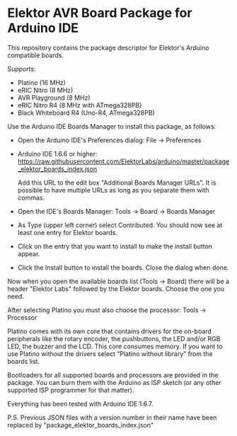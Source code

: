 # Elektor AVR Board Package for Arduino IDE
This repository contains the package descriptor for Elektor's Arduino compatible boards.

Supports:
- Platino (16 MHz)
- eRIC Nitro (8 MHz)
- AVR Playground (8 MHz)
- eRIC Nitro R4 (8 MHz with ATmega328PB)
- Black Whiteboard R4 (Uno-R4, ATmega328PB)

Use the Arduino IDE Boards Manager to install this package, as follows:

- Open the Arduino IDE's Preferences dialog: File -> Preferences
- Arduino IDE 1.6.6 or higher: https://raw.githubusercontent.com/ElektorLabs/arduino/master/package_elektor_boards_index.json
 
  Add this URL to the edit box "Additional Boards Manager URLs". It is possible to have multiple URLs as long as 
  you separate them with commas.
- Open the IDE's Boards Manager: Tools -> Board -> Boards Manager
- As Type (upper left corner) select Contributed. You should now see at least one entry for Elektor boards.
- Click on the entry that you want to install to make the install button appear.
- Click the Install button to install the boards. Close the dialog when done.

Now when you open the available boards list (Tools -> Board) there will be a header "Elektor Labs" followed by
the Elektor boards. Choose the one you need.

After selecting Platino you must also choose the processor: Tools -> Processor

Platino comes with its own core that contains drivers for the on-board peripherals like the rotary encoder,
the pushbuttons, the LED and/or RGB LED, the buzzer and the LCD. This core consumes memory. If you want to use 
Platino without the drivers select "Platino without library" from the boards list.

Bootloaders for all supported boards and processors are provided in the package. You can burn them with the 
Arduino as ISP sketch (or any other supported ISP programmer for that matter).

Everything has been tested with Arduino IDE 1.6.7.

P.S. Previous JSON files with a version number in their name have been replaced by "package_elektor_boards_index.json"